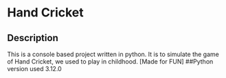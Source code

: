 # Hand Cricket
## Description
This is a console based project written in python. It is to simulate the game of Hand Cricket, we used to play in childhood. [Made for FUN]
##Python version used
3.12.0